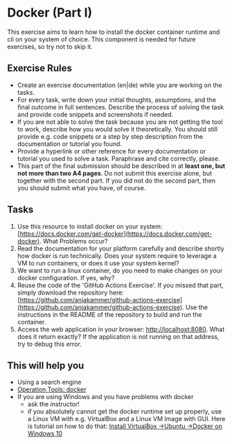 # Docker (Part I)

This exercise aims to learn how to install the docker container runtime and cli on your system of choice. This component is needed for future exercises, so try not to skip it.

## Exercise Rules

- Create an exercise documentation (en|de) while you are working on the tasks.
- For every task, write down your initial thoughts, assumptions, and the final outcome in full sentences. Describe the process of solving the task and provide code snippets and screenshots if needed.
- If you are not able to solve the task because you are not getting the tool to work, describe how you would solve it theoretically. You should still provide e.g. code snippets or a step by step description from the documentation or tutorial you found.
- Provide a hyperlink or other reference for every documentation or tutorial you used to solve a task. Paraphrase and cite correctly, please.
- This part of the final submission should be described in at __least one, but not more than two A4 pages__. Do not submit this exercise alone, but together with the second part. If you did not do the second part, then you should submit what you have, of course.

## Tasks

1. Use this resource to install docker on your system: [https://docs.docker.com/get-docker](https://docs.docker.com/get-docker). What Problems occur?
2. Read the documentation for your platform carefully and describe shortly how docker is run technically. Does your system require to leverage a VM to run containers, or does it use your system kernel?
3. We want to run a linux container, do you need to make changes on your docker configuration. If yes, why?
4. Reuse the code of the 'GitHub Actions Exercise'. If you missed that part, simply download the repository here: [https://github.com/anjakammer/github-actions-exercise](https://github.com/anjakammer/github-actions-exercise). Use the instructions in the README of the repository to build and run the container.
5. Access the web application in your browser: [http://localhost:8080](http://localhost:8080). What does it return exactly? If the application is not running on that address, try to debug this error.

## This will help you

- Using a search engine
- [Operation Tools: docker](./../deep-dive/operation.md#docker)
- If you are using Windows and you have problems with docker
  - ask the instructor!
  - if you absolutely cannot get the docker runtime set up properly, use a Linux VM with e.g. VirtualBox and a Linux VM Image with GUI. Here is tutorial on how to do that: [Install VirtualBox ->Ubuntu ->Docker on Windows 10](https://medium.com/@armstar/install-virtualbox-ubuntu-docker-on-windows-10-a16765a09b)
